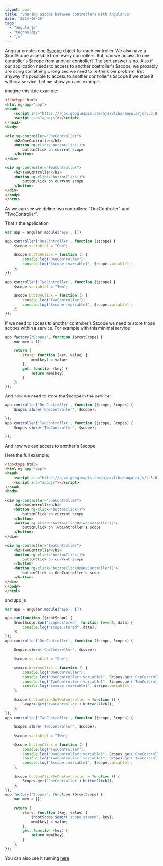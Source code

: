 ```yaml
---
layout: post
title: "Sharing $scope between controllers with AngularJs"
date: "2014-09-08"
tags: 
  - "angularjs"
  - "technology"
  - "js"
---
```


Angular creates one [$scope](https://docs.angularjs.org/guide/scope) object for each controller. We also have a $rootScope accesible from every controllers. But, can we access to one controller's $scope from another controller? The sort answer is no. Also if our application needs to access to another controller's $scope, we probably are doing something wrong and we need to re-think our problem. But anyway it's possible to access to another controller's $scope if we store it within a service. Let me show you and example.

Imagine this little example:

```html
<!doctype html>
<html ng-app="app">
<head>
    <script src="https://ajax.googleapis.com/ajax/libs/angularjs/1.3.0-beta.18/angular.js"></script>
    <script src="app.js"></script>
</head>
<body>
 
<div ng-controller="OneController">
    <h2>OneController</h2>
    <button ng-click="buttonClick()">
        buttonClick on current scope
    </button>
</div>
 
<div ng-controller="TwoController">
    <h2>TwoController</h2>
    <button ng-click="buttonClick()">
        buttonClick on current scope
    </button>
</div>
</body>
</html>
```

As we can see we define two controllers: "OneController" and "TwoController".

That's the application:

```javascript
var app = angular.module('app', []);
 
app.controller('OneController', function ($scope) {
    $scope.variable1 = "One";
 
    $scope.buttonClick = function () {
        console.log("OneController");
        console.log("$scope::variable1", $scope.variable1);
    };
});
 
app.controller('TwoController', function ($scope) {
    $scope.variable1 = "Two";
 
    $scope.buttonClick = function () {
        console.log("TwoController");
        console.log("$scope::variable1", $scope.variable1);
    };
});
```

If we need to access to another controller’s $scope we need to store those scopes within a service. For example with this minimal service:

```javascript
app.factory('Scopes', function ($rootScope) {
    var mem = {};
 
    return {
        store: function (key, value) {
            mem[key] = value;
        },
        get: function (key) {
            return mem[key];
        }
    };
});
```

And now we need to store the $scope in the service: 

```javascript
app.controller('OneController', function ($scope, Scopes) {
    Scopes.store('OneController', $scope);
    ...
});
app.controller('TwoController', function ($scope, Scopes) {
    Scopes.store('TwoController', $scope);
    ...
});
```

And now we can access to another's $scope

Here the full example:

```html
<!doctype html>
<html ng-app="app">
<head>
    <script src="https://ajax.googleapis.com/ajax/libs/angularjs/1.3.0-beta.18/angular.js"></script>
    <script src="app.js"></script>
</head>
<body>
 
<div ng-controller="OneController">
    <h2>OneController</h2>
    <button ng-click="buttonClick()">
        buttonClick on current scope
    </button>
    <button ng-click="buttonClickOnTwoController()">
        buttonClick on TwoController's scope
    </button>
</div>
 
<div ng-controller="TwoController">
    <h2>TwoController</h2>
    <button ng-click="buttonClick()">
        buttonClick on current scope
    </button>
    <button ng-click="buttonClickOnOneController()">
        buttonClick on OneController's scope
    </button>
</div>
</body>
</html>
```

and app.js 

```javascript
var app = angular.module('app', []);
 
app.run(function ($rootScope) {
    $rootScope.$on('scope.stored', function (event, data) {
        console.log("scope.stored", data);
    });
});
app.controller('OneController', function ($scope, Scopes) {
 
    Scopes.store('OneController', $scope);
 
    $scope.variable1 = "One";
 
    $scope.buttonClick = function () {
        console.log("OneController");
        console.log("OneController::variable1", Scopes.get('OneController').variable1);
        console.log("TwoController::variable1", Scopes.get('TwoController').variable1);
        console.log("$scope::variable1", $scope.variable1);
    };
 
    $scope.buttonClickOnTwoController = function () {
        Scopes.get('TwoController').buttonClick();
    };
});
app.controller('TwoController', function ($scope, Scopes) {
 
    Scopes.store('TwoController', $scope);
 
    $scope.variable1 = "Two";
 
    $scope.buttonClick = function () {
        console.log("TwoController");
        console.log("OneController::variable1", Scopes.get('OneController').variable1);
        console.log("TwoController::variable1", Scopes.get('TwoController').variable1);
        console.log("$scope::variable1", $scope.variable1);
    };
 
    $scope.buttonClickOnOneController = function () {
        Scopes.get('OneController').buttonClick();
    };
});
app.factory('Scopes', function ($rootScope) {
    var mem = {};
 
    return {
        store: function (key, value) {
            $rootScope.$emit('scope.stored', key);
            mem[key] = value;
        },
        get: function (key) {
            return mem[key];
        }
    };
});
```

You can also see it running [here](http://jsfiddle.net/gonzalo123/myc5rcLw/)
